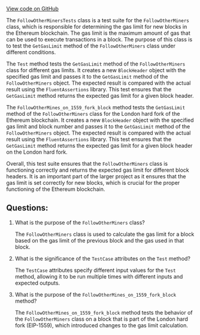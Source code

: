 [View code on GitHub](https://github.com/nethermindeth/nethermind/Nethermind.Mining.Test/FollowOtherMinersTests.cs)

The `FollowOtherMinersTests` class is a test suite for the `FollowOtherMiners` class, which is responsible for determining the gas limit for new blocks in the Ethereum blockchain. The gas limit is the maximum amount of gas that can be used to execute transactions in a block. The purpose of this class is to test the `GetGasLimit` method of the `FollowOtherMiners` class under different conditions.

The `Test` method tests the `GetGasLimit` method of the `FollowOtherMiners` class for different gas limits. It creates a new `BlockHeader` object with the specified gas limit and passes it to the `GetGasLimit` method of the `FollowOtherMiners` object. The expected result is compared with the actual result using the `FluentAssertions` library. This test ensures that the `GetGasLimit` method returns the expected gas limit for a given block header.

The `FollowOtherMines_on_1559_fork_block` method tests the `GetGasLimit` method of the `FollowOtherMiners` class for the London hard fork of the Ethereum blockchain. It creates a new `BlockHeader` object with the specified gas limit and block number and passes it to the `GetGasLimit` method of the `FollowOtherMiners` object. The expected result is compared with the actual result using the `FluentAssertions` library. This test ensures that the `GetGasLimit` method returns the expected gas limit for a given block header on the London hard fork.

Overall, this test suite ensures that the `FollowOtherMiners` class is functioning correctly and returns the expected gas limit for different block headers. It is an important part of the larger project as it ensures that the gas limit is set correctly for new blocks, which is crucial for the proper functioning of the Ethereum blockchain.
## Questions: 
 1. What is the purpose of the `FollowOtherMiners` class?
    
    The `FollowOtherMiners` class is used to calculate the gas limit for a block based on the gas limit of the previous block and the gas used in that block.

2. What is the significance of the `TestCase` attributes on the `Test` method?
    
    The `TestCase` attributes specify different input values for the `Test` method, allowing it to be run multiple times with different inputs and expected outputs.

3. What is the purpose of the `FollowOtherMines_on_1559_fork_block` method?
    
    The `FollowOtherMines_on_1559_fork_block` method tests the behavior of the `FollowOtherMiners` class on a block that is part of the London hard fork (EIP-1559), which introduced changes to the gas limit calculation.